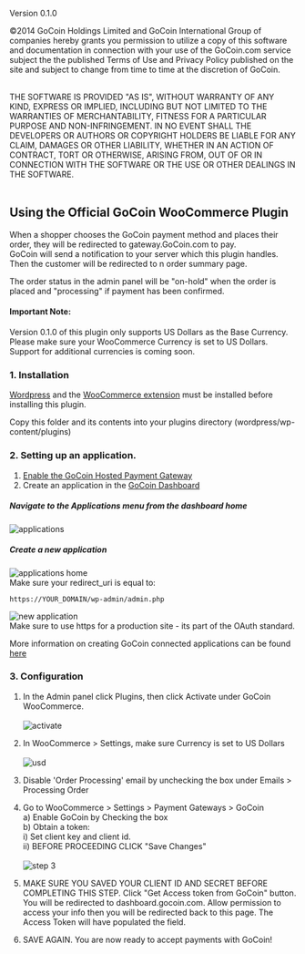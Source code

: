Version 0.1.0

©2014 GoCoin Holdings Limited and GoCoin International Group of companies hereby grants you permission to utilize a copy of this software and documentation in connection with your use of the GoCoin.com service subject the the published Terms of Use and Privacy Policy published on the site and subject to change from time to time at the discretion of GoCoin.<br><br>

THE SOFTWARE IS PROVIDED "AS IS", WITHOUT WARRANTY OF ANY KIND, EXPRESS OR IMPLIED, INCLUDING BUT NOT LIMITED TO THE WARRANTIES OF MERCHANTABILITY, FITNESS FOR A PARTICULAR PURPOSE AND NON-INFRINGEMENT. IN NO EVENT SHALL THE DEVELOPERS OR AUTHORS OR COPYRIGHT HOLDERS BE LIABLE FOR ANY CLAIM, DAMAGES OR OTHER LIABILITY, WHETHER IN AN ACTION OF CONTRACT, TORT OR OTHERWISE, ARISING FROM, OUT OF OR IN CONNECTION WITH THE SOFTWARE OR THE USE OR OTHER DEALINGS IN THE SOFTWARE.<br><br>

## Using the Official GoCoin WooCommerce Plugin
When a shopper chooses the GoCoin payment method and places their order, they will be redirected to gateway.GoCoin.com to pay.  
GoCoin will send a notification to your server which this plugin handles.  Then the customer will be redirected to n order summary page.  

The order status in the admin panel will be "on-hold" when the order is placed and "processing" if payment has been confirmed. 

#### Important Note: 
Version 0.1.0 of this plugin only supports US Dollars as the Base Currency. Please make sure your WooCommerce Currency is set to US Dollars. Support for additional currencies is coming soon. 

### 1. Installation
[Wordpress](http://www.wordpress.org) and the [WooCommerce extension](http://wordpress.org/plugins/woocommerce/) must be installed before installing this plugin.

Copy this folder and its contents into your plugins directory (wordpress/wp-content/plugins)

### 2. Setting up an application.
1) [Enable the GoCoin Hosted Payment Gateway](http://www.gocoin.com/docs/hosted_gateway)<br>
2) Create an application in the [GoCoin Dashboard](https://dashboard.gocoin.com)

##### Navigate to the Applications menu from the dashboard home<br>
![applications](https://dl.dropboxusercontent.com/spa/pvghiam459l0yh2/rj1pj_-a.png)

##### Create a new application <br>
![applications home](https://dl.dropboxusercontent.com/spa/pvghiam459l0yh2/s61g2gn8.png)<br>
Make sure your redirect_uri is equal to:

```
https://YOUR_DOMAIN/wp-admin/admin.php
```

![new application](https://dl.dropboxusercontent.com/spa/pvghiam459l0yh2/d5tqf3zq.png)<br>
Make sure to use https for a production site - its part of the OAuth standard.

More information on creating GoCoin connected applications can be found [here](http://www.gocoin.com/docs/create_application)

### 3. Configuration

1. In the Admin panel click Plugins, then click Activate under GoCoin WooCommerce. <br><br>
![activate](https://dl.dropboxusercontent.com/spa/pvghiam459l0yh2/eleb5ers.png)<br>
2. In WooCommerce > Settings, make sure Currency is set to US Dollars <br><br>
![usd](https://dl.dropboxusercontent.com/spa/pvghiam459l0yh2/j4a-5r70.png)<br>

3. Disable 'Order Processing' email by unchecking the box under Emails > Processing Order <br>

4. Go to WooCommerce > Settings > Payment Gateways > GoCoin <br>
  a) Enable GoCoin by Checking the box <br>
  b) Obtain a token:<br>
    i) Set client key and client id. <br>
    ii) BEFORE PROCEEDING CLICK "Save Changes" <br>
    <br>
![step 3](https://dl.dropboxusercontent.com/spa/pvghiam459l0yh2/2duixbff.png)
 
5. MAKE SURE YOU SAVED YOUR CLIENT ID AND SECRET BEFORE COMPLETING THIS STEP. Click "Get Access token from GoCoin" button. You will be redirected to dashboard.gocoin.com. Allow permission to access your info then you will be redirected back to this page. The Access Token will have populated the field.  
6. SAVE AGAIN. You are now ready to accept payments with GoCoin!






	
	